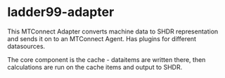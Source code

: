 # ladder99-adapter

This MTConnect Adapter converts machine data to SHDR representation and sends it on to an MTConnect Agent. Has plugins for different datasources.

The core component is the cache - dataitems are written there, then calculations are run on the cache items and output to SHDR.
